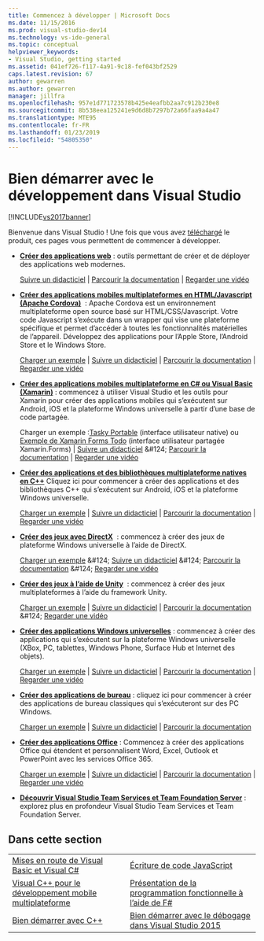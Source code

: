 ```yaml
---
title: Commencez à développer | Microsoft Docs
ms.date: 11/15/2016
ms.prod: visual-studio-dev14
ms.technology: vs-ide-general
ms.topic: conceptual
helpviewer_keywords:
- Visual Studio, getting started
ms.assetid: 041ef726-f117-4a91-9c18-fef043bf2529
caps.latest.revision: 67
author: gewarren
ms.author: gewarren
manager: jillfra
ms.openlocfilehash: 957e1d771723578b425e4eafbb2aa7c912b230e8
ms.sourcegitcommit: 8b538eea125241e9d6d8b7297b72a66faa9a4a47
ms.translationtype: MTE95
ms.contentlocale: fr-FR
ms.lasthandoff: 01/23/2019
ms.locfileid: "54805350"
---
```

# <a name="get-started-developing-with-visual-studio"></a>Bien démarrer avec le développement dans Visual Studio
[!INCLUDE[vs2017banner](../includes/vs2017banner.md)]

Bienvenue dans Visual Studio ! Une fois que vous avez [téléchargé](http://www.visualstudio.com/community) le produit, ces pages vous permettent de commencer à développer.

-   **[Créer des applications web](https://www.visualstudio.com/features/modern-web-tooling-vs)**  : outils permettant de créer et de déployer des applications web modernes.

     [Suivre un didacticiel](https://docs.asp.net/en/latest/tutorials/your-first-aspnet-application.html) &#124;                               [Parcourir la documentation](https://docs.asp.net/) &#124;                                   [Regarder une vidéo](http://www.asp.net/vnext)

-   **[Créer des applications mobiles multiplateformes en HTML/Javascript (Apache Cordova)](http://taco.visualstudio.com/docs/get-started-first-mobile-app/)**  : Apache Cordova est un environnement multiplateforme open source basé sur HTML/CSS/Javascript.  Votre code Javascript s’exécute dans un wrapper qui vise une plateforme spécifique et permet d’accéder à toutes les fonctionnalités matérielles de l’appareil. Développez des applications pour l’Apple Store, l’Android Store et le Windows Store.

     [Charger un exemple](https://github.com/Microsoft/cordova-samples/tree/master/todo-angularjs) &#124;   [Suivre un didacticiel](http://taco.visualstudio.com/docs/get-started-first-mobile-app/) &#124;                               [Parcourir la documentation](http://taco.visualstudio.com/docs/get-started-vs-tools-apache-cordova/) &#124;                                [Regarder une vidéo](https://channel9.msdn.com/Blogs/Seth-Juarez/Getting-Started-with-Apache-Cordova-in-Visual-Studio)

-   **[Créer des applications mobiles multiplateforme en C# ou Visual Basic (Xamarin)](../cross-platform/visual-studio-and-xamarin.md)** : commencez à utiliser Visual Studio et les outils pour Xamarin pour créer des applications mobiles qui s’exécutent sur Android, iOS et la plateforme Windows universelle à partir d’une base de code partagée.

     Charger un exemple :[Tasky Portable](http://developer.xamarin.com/samples/mobile/TaskyPortable/) (interface utilisateur native) ou [Exemple de Xamarin Forms Todo](https://github.com/xamarin/xamarin-forms-samples/tree/master/Todo) (interface utilisateur partagée Xamarin.Forms) &#124;   [Suivre un didacticiel](https://msdn.microsoft.com/library/dn879698\(v=vs.140\).aspx) &#124;                             [Parcourir la documentation](https://msdn.microsoft.com/library/mt299001.aspx) &#124;                                  [Regarder une vidéo](https://channel9.msdn.com/Series/Cross-Platform-Development-with-Xamarin--Visual-Studio/01)

-   **[Créer des applications et des bibliothèques multiplateforme natives en C++](https://www.visualstudio.com/explore/cplusplus-mdd-vs.aspx)** Cliquez ici pour commencer à créer des applications et des bibliothèques C++ qui s’exécutent sur Android, iOS et la plateforme Windows universelle.

     [Charger un exemple](https://code.msdn.microsoft.com/MoreTeaPots-Android-a9bd8549) &#124;   [Suivre un didacticiel](https://msdn.microsoft.com/library/dn707595.aspx) &#124;                               [Parcourir la documentation](https://msdn.microsoft.com/library/dn707591.aspx) &#124;                                [Regarder une vidéo](https://channel9.msdn.com/Series/ConnectOn-Demand/239)

-   **[Créer des jeux avec DirectX](https://msdn.microsoft.com/library/windows/desktop/ee663274\(v=vs.85\).aspx)**  : commencez à créer des jeux de plateforme Windows universelle à l’aide de DirectX.

     [Charger un exemple](https://msdn.microsoft.com/library/windows/desktop/bb153300\(v=vs.85\).aspx) &#124;                    [Suivre un didacticiel](https://msdn.microsoft.com/library/windows/desktop/bb153264\(v=vs.85\).aspx) &#124;                                [Parcourir la documentation](https://msdn.microsoft.com/library/windows/desktop/ee663274\(v=vs.85\).aspx) &#124;                                   [Regarder une vidéo](https://channel9.msdn.com/Series/Introduction-to-C-and-DirectX-Game-Development/01)

-   **[Créer des jeux à l’aide de Unity](../cross-platform/visual-studio-tools-for-unity.md)**  : commencez à créer des jeux multiplateformes à l’aide du framework Unity.

     [Charger un exemple](http://unity3d.com/learn/resources/downloads) &#124;                     [Suivre un didacticiel](http://unity3d.com/learn/tutorials/projects/roll-ball-tutorial) &#124;                               [Parcourir la documentation](https://msdn.microsoft.com/library/dn940019\(v=vs.140\).aspx) &#124;     [Regarder une vidéo](https://www.youtube.com/playlist?list=PLReL099Y5nRfseAg0k1SJOlpqdcsDs8Em)

-   **[Créer des applications Windows universelles](https://dev.windows.com/windows-apps)** : commencez à créer des applications qui s’exécutent sur la plateforme Windows universelle (XBox, PC, tablettes, Windows Phone, Surface Hub et Internet des objets).

     [Charger un exemple](https://github.com/Microsoft/Windows-universal-samples) &#124;                          [Suivre un didacticiel](https://msdn.microsoft.com/library/windows/apps/dn765018.aspx) &#124;                                [Parcourir la documentation](https://dev.windows.com) &#124;     [Regarder une vidéo](https://channel9.msdn.com/Blogs/One-Dev-Minute/Getting-started-with-Windows-10)

-   **[Créer des applications de bureau](https://dev.windows.com/desktop)** : cliquez ici pour commencer à créer des applications de bureau classiques qui s’exécuteront sur des PC Windows.

     [Charger un exemple](https://github.com/microsoft/windows-classic-samples) &#124;                     [Suivre un didacticiel](https://msdn.microsoft.com/library/dd492171.aspx) &#124;                               [Parcourir la documentation](https://dev.windows.com/desktop)

-   **[Créer des applications Office](https://msdn.microsoft.com/library/fp161347.aspx)**  : Commencez à créer des applications Office qui étendent et personnalisent Word, Excel, Outlook et PowerPoint avec les services Office 365.

     [Charger un exemple](https://code.msdn.microsoft.com/office365/) &#124;                       [Suivre un didacticiel](http://dev.office.com/getting-started/office365apis) &#124;                              [Parcourir la documentation](https://msdn.microsoft.com/office/aa905340.aspx) &#124;                                   [Regarder une vidéo](http://dev.office.com/videos)

-   **[Découvrir Visual Studio Team Services et Team Foundation Server](https://www.visualstudio.com/products/visual-studio-team-services-vs)** : explorez plus en profondeur Visual Studio Team Services et Team Foundation Server.

## <a name="in-this-section"></a>Dans cette section

|||
|-|-|
|[Mises en route de Visual Basic et Visual C#](../ide/getting-started-with-visual-csharp-and-visual-basic.md)|[Écriture de code JavaScript](http://msdn.microsoft.com/library/cte3c772\(v=vs.94\).aspx)|
|[Visual C++ pour le développement mobile multiplateforme](../cross-platform/visual-cpp-for-cross-platform-mobile-development.md)|[Présentation de la programmation fonctionnelle à l’aide de F#](http://msdn.microsoft.com/library/vstudio/dd233147.aspx)|
|[Bien démarrer avec C++](../ide/getting-started-with-cpp-in-visual-studio.md)|[Bien démarrer avec le débogage dans Visual Studio 2015](../ide/getting-started-with-debugging-in-visual-studio-2015.md)|
